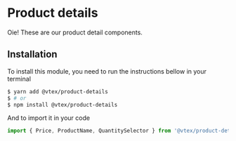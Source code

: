 # Product details

Oie! These are our product detail components.

## Installation

To install this module, you need to run the instructions bellow in your terminal

```sh
$ yarn add @vtex/product-details
$ # or
$ npm install @vtex/product-details
```

And to import it in your code

```js
import { Price, ProductName, QuantitySelector } from '@vtex/product-details'
```
